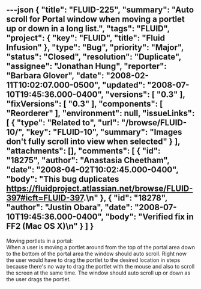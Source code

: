 ---json
{
  "title": "FLUID-225",
  "summary": "Auto scroll for Portal window when moving a portlet up or down in a long list.",
  "tags": "FLUID",
  "project": {
    "key": "FLUID",
    "title": "Fluid Infusion"
  },
  "type": "Bug",
  "priority": "Major",
  "status": "Closed",
  "resolution": "Duplicate",
  "assignee": "Jonathan Hung",
  "reporter": "Barbara Glover",
  "date": "2008-02-11T10:02:07.000-0500",
  "updated": "2008-07-10T19:45:36.000-0400",
  "versions": [
    "0.3"
  ],
  "fixVersions": [
    "0.3"
  ],
  "components": [
    "Reorderer"
  ],
  "environment": null,
  "issueLinks": [
    {
      "type": "Related to",
      "url": "/browse/FLUID-10/",
      "key": "FLUID-10",
      "summary": "Images don't fully scroll into view when selected"
    }
  ],
  "attachments": [],
  "comments": [
    {
      "id": "18275",
      "author": "Anastasia Cheetham",
      "date": "2008-04-02T10:02:45.000-0400",
      "body": "This bug duplicates <https://fluidproject.atlassian.net/browse/FLUID-397#icft=FLUID-397>.\n"
    },
    {
      "id": "18278",
      "author": "Justin Obara",
      "date": "2008-07-10T19:45:36.000-0400",
      "body": "Verified fix in FF2 (Mac OS X)\n"
    }
  ]
}
---
Moving portlets in a portal:\
When a user is moving a portlet around from the top of the portal area down to the bottom of the portal area the window should auto scroll.  Right now the user would have to drag the portlet to the desired location in steps because there's no way to drag the portlet with the mouse and also to scroll the screen at the same time.  The window should auto scroll up or down as the user drags the portlet.

        